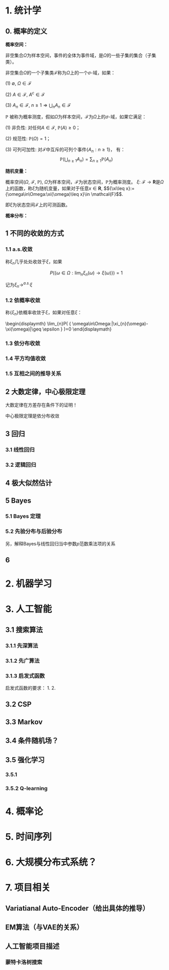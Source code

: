 # 1. 统计学

## 0. 概率的定义

**概率空间：**

非空集合$\Omega$为样本空间，事件的全体为事件域，是$\Omega$的一些子集的集合（子集类）。

非空集合$\Omega$的一个子集类$\mathcal{F}$称为$\Omega$上的一个$\sigma$-域，如果：

(1) $\emptyset,\ \Omega \in \mathcal{F}$

(2) $A\in \mathcal{F},\ A^{c} \in \mathcal{F}$

(3) $A_{n} \in \mathcal{F},\ n\geq 1 \Longrightarrow \bigcup_{n}A_{n} \in \mathcal{F}$

$\mathbb{P}$ 被称为概率测度，假如$\Omega$为样本空间，$\mathcal{F}$为$\Omega$上的$\sigma$-域，如果它满足：

(1) 非负性: 对任何$A\in \mathcal{F},\ \mathbb{P}(A)\geq 0$；

(2) 规范性: $\mathbb{P}(\Omega)=1$；

(3) 可列可加性: 对$\mathcal{F}$中互斥的可列个事件$\{A_{n}:n\geq 1\}$， 有：
$$\mathbb{P}(\bigcup_{n\geq 1} A_{n})=\sum_{n\geq 1}\mathbb{P}(A_{n})$$

**随机变量：**

概率空间$(\Omega,\ \mathcal{F},\ \mathbb{P})$, $\Omega$为样本空间，$\mathcal{F}$为状态空间，$\mathbb{P}$为概率测度。
$\xi:\ \mathcal{F}\rightarrow \mathbf{R}$是$\Omega$上的函数，称$\xi$为随机变量，如果对于任意$x\in \mathbf{R}$,
$${\xi\leq x\}:=\{\omega\in\Omega:\xi(\omega)\leq x\}\in \mathcal{F}$$.

即$\xi$为状态空间$\mathcal{F}$上的可测函数。

**概率分布：**

## 1 不同的收敛的方式

### 1.1 a.s.收敛

称$\xi_{n}$几乎处处收敛于$\xi$，如果

$$P\big( \{ \omega\in \Omega: \lim_{n}\xi_{n}(\omega)\rightarrow\xi(\omega) \}\big)=1$$

记为$\xi_{n}\rightarrow^{a.s.}\xi$

### 1.2 依概率收敛

称$\{\xi_{n}\}$依概率收敛于$\xi$，如果对任意$\xi$：

\begin{displaymth}
\lim_{n}P( \{ \omega\in\Omega:|\xi_{n}(\omega)-\xi(\omega)|\geq \epsilon \} )=0
\end{displaymath}

### 1.3 依分布收敛

### 1.4 平方均值收敛

### 1.5 互相之间的推导关系

## 2 大数定律，中心极限定理

大数定律在方差存在条件下的证明！

中心极限定理是依分布收敛

## 3 回归

### 3.1 线性回归

### 3.2 逻辑回归

## 4 极大似然估计

## 5 Bayes 

### 5.1 Bayes 定理

### 5.2 先验分布与后验分布

另，解释Bayes与线性回归当中参数$p$范数乘法项的关系

## 6



# 2. 机器学习

# 3. 人工智能

## 3.1 搜索算法

### 3.1.1 先深算法

### 3.1.2 先广算法

### 3.1.3 启发式函数

启发式函数的要求：
1.
2.

## 3.2 CSP

## 3.3 Markov

## 3.4 条件随机场？

## 3.5 强化学习
 
### 3.5.1

### 3.5.2 Q-learning

# 4. 概率论

# 5. 时间序列

# 6. 大规模分布式系统？

# 7. 项目相关

## Variatianal Auto-Encoder（给出具体的推导）

## EM算法（与VAE的关系） 

## 人工智能项目描述

### 蒙特卡洛树搜索

### 








